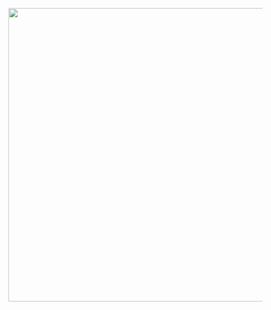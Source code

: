 <P align=center>
 <img src="https://cdn.jsdelivr.net/gh/AppleisTasty/Materials/0x4_holdButton.gif" width="580">
</p>
